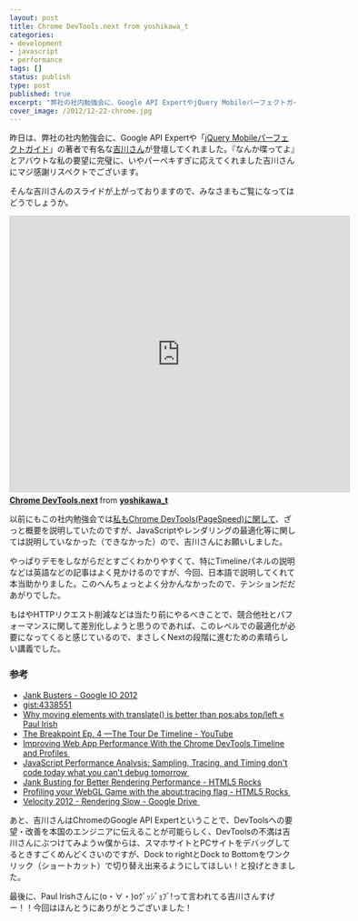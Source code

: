 ```yaml
---
layout: post
title: Chrome DevTools.next from yoshikawa_t
categories:
- development
- javascript
- performance
tags: []
status: publish
type: post
published: true
excerpt: "弊社の社内勉強会に、Google API ExpertやjQuery Mobileパーフェクトガイドの著者で有名な吉川さんが登壇してくれました。"
cover_image: /2012/12-22-chrome.jpg
---
```


昨日は、弊社の社内勉強会に、Google API Expertや「<a href="http://www.amazon.co.jp/dp/484433266X">jQuery Mobileパーフェクトガイド</a>」の著者で有名な<a href="http://d.hatena.ne.jp/pikotea/">吉川さん</a>が登壇してくれました。『なんか喋ってよ』とアバウトな私の要望に完璧に、いやパーペキすぎに応えてくれました吉川さんにマジ感謝リスペクトでございます。

そんな吉川さんのスライドが上がっておりますので、みなさまもご覧になってはどうでしょうか。

<iframe style="border: 1px solid #CCC; border-width: 1px 1px 0; margin-bottom: 5px;" src="http://www.slideshare.net/slideshow/embed_code/15725086" height="486" width="597" allowfullscreen="" frameborder="0" marginwidth="0" marginheight="0" scrolling="no"></iframe>
<div style="margin-bottom: 5px;"><strong> <a title="Chrome DevTools.next" href="http://www.slideshare.net/yoshikawa_t/chrome-devtoolsnext" target="_blank">Chrome DevTools.next</a> </strong> from <strong><a href="http://www.slideshare.net/yoshikawa_t" target="_blank">yoshikawa_t</a></strong></div>

以前にもこの社内勉強会では<a href="https://speakerdeck.com/t32k/mobile-front-end-optimization-standard-2012">私もChrome DevTools(PageSpeed)に関して</a>、ざっと概要を説明していたのですが、JavaScriptやレンダリングの最適化等に関しては説明していなかった（できなかった）ので、吉川さんにお願いしました。

やっぱりデモをしながらだとすごくわかりやすくて、特にTimelineパネルの説明などは英語などの記事はよく見かけるのですが、今回、日本語で説明してくれて本当助かりました。このへんちょっとよく分かんなかったので、テンションだだあがりでした。

もはやHTTPリクエスト削減などは当たり前にやるべきことで、競合他社とパフォーマンスに関して差別化しようと思うのであれば、このレベルでの最適化が必要になってくると感じているので、まさしくNextの段階に進むための素晴らしい講義でした。

### 参考

<ul>
	<li>
<p style="display: inline !important;"><a href="http://www.jankfree.com/jank-busters-io/index.html#1">Jank Busters - Google IO 2012</a></p>
</li>
	<li><a href="https://gist.github.com/4338551">gist:4338551</a></li>
	<li><a href="http://paulirish.com/2012/why-moving-elements-with-translate-is-better-than-posabs-topleft/">Why moving elements with translate() is better than pos:abs top/left « Paul Irish</a></li>
	<li><a href="http://www.youtube.com/watch?v=WpqZ0LjNU5A">The Breakpoint Ep. 4 —The Tour De Timeline - YouTube</a></li>
	<li><a href="http://addyosmani.com/blog/performance-optimisation-with-timeline-profiles/">Improving Web App Performance With the Chrome DevTools Timeline and Profiles </a></li>
	<li><a href="http://ariya.ofilabs.com/2012/12/javascript-performance-analysis-sampling-tracing-and-timing.html">JavaScript Performance Analysis: Sampling, Tracing, and Timing don't code today what you can't debug tomorrow </a></li>
	<li><a href="http://www.html5rocks.com/en/tutorials/speed/rendering/">Jank Busting for Better Rendering Performance - HTML5 Rocks</a></li>
	<li><a href="http://www.html5rocks.com/en/tutorials/games/abouttracing/">Profiling your WebGL Game with the about:tracing flag - HTML5 Rocks </a></li>
	<li><a href="https://docs.google.com/presentation/d/1b7rdeXYdmL3lmT24GAaC14eOSkq5qt6FM-yLSeFykQk/edit?pli=1#slide=id.g5087401_1_0">Velocity 2012 - Rendering Slow - Google Drive </a></li>
</ul>

あと、吉川さんはChromeのGoogle API Expertということで、DevToolsへの要望・改善を本国のエンジニアに伝えることが可能らしく、DevToolsの不満は吉川さんにぶつけてみようｗ僕からは、スマホサイトとPCサイトをデバッグしてるときすごくめんどくさいのですが、Dock to rightとDock to Bottomをワンクリック（ショートカット）で切り替え出来るようにしてほしい！と投げときました。

最後に、Paul Irishさんに(o・∀・)oｸﾞｯｼﾞｮﾌﾞ!って言われてる吉川さんすげー！！今回はほんとうにありがとうございました！